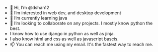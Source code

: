 - 👋 Hi, I’m @dshan12
- 👀 I’m interested in web dev, and desktop development
- 🌱 I’m currently learning java
- 💞️ I’m looking to collaborate on any projects. I mostly know python the best.
- I know how to use django in python as well as jinja.
- I also know html and css as well as javascript bascis.
- 📫 You can reach me using my email. It's the fastest way to reach me.

<!---
dshan12/dshan12 is a ✨ special ✨ repository because its `README.md` (this file) appears on your GitHub profile.
You can click the Preview link to take a look at your changes.
--->
